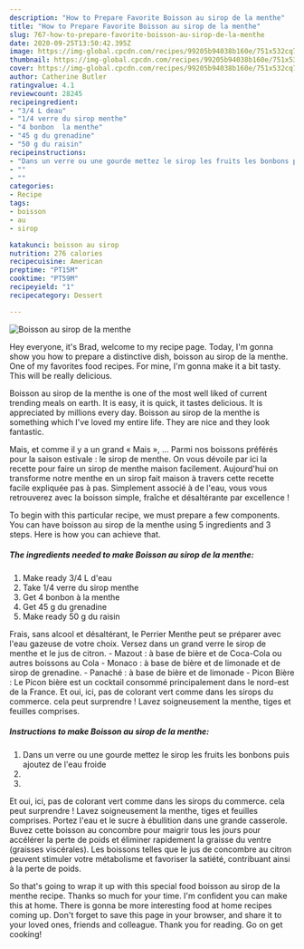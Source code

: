 ```yaml
---
description: "How to Prepare Favorite Boisson au sirop de la menthe"
title: "How to Prepare Favorite Boisson au sirop de la menthe"
slug: 767-how-to-prepare-favorite-boisson-au-sirop-de-la-menthe
date: 2020-09-25T13:50:42.395Z
image: https://img-global.cpcdn.com/recipes/99205b94038b160e/751x532cq70/boisson-au-sirop-de-la-menthe-photo-principale-de-la-recette.jpg
thumbnail: https://img-global.cpcdn.com/recipes/99205b94038b160e/751x532cq70/boisson-au-sirop-de-la-menthe-photo-principale-de-la-recette.jpg
cover: https://img-global.cpcdn.com/recipes/99205b94038b160e/751x532cq70/boisson-au-sirop-de-la-menthe-photo-principale-de-la-recette.jpg
author: Catherine Butler
ratingvalue: 4.1
reviewcount: 28245
recipeingredient:
- "3/4 L deau"
- "1/4 verre du sirop menthe"
- "4 bonbon  la menthe"
- "45 g du grenadine"
- "50 g du raisin"
recipeinstructions:
- "Dans un verre ou une gourde mettez le sirop les fruits les bonbons puis ajoutez de l&#39;eau froide"
- ""
- ""
categories:
- Recipe
tags:
- boisson
- au
- sirop

katakunci: boisson au sirop 
nutrition: 276 calories
recipecuisine: American
preptime: "PT15M"
cooktime: "PT59M"
recipeyield: "1"
recipecategory: Dessert

---
```



![Boisson au sirop de la menthe](https://img-global.cpcdn.com/recipes/99205b94038b160e/751x532cq70/boisson-au-sirop-de-la-menthe-photo-principale-de-la-recette.jpg)

Hey everyone, it's Brad, welcome to my recipe page. Today, I'm gonna show you how to prepare a distinctive dish, boisson au sirop de la menthe. One of my favorites food recipes. For mine, I'm gonna make it a bit tasty. This will be really delicious.

Boisson au sirop de la menthe is one of the most well liked of current trending meals on earth. It is easy, it is quick, it tastes delicious. It is appreciated by millions every day. Boisson au sirop de la menthe is something which I've loved my entire life. They are nice and they look fantastic.

Mais, et comme il y a un grand « Mais », … Parmi nos boissons préférés pour la saison estivale : le sirop de menthe. On vous dévoile par ici la recette pour faire un sirop de menthe maison facilement. Aujourd&#39;hui on transforme notre menthe en un sirop fait maison à travers cette recette facile expliquée pas à pas. Simplement associé à de l&#39;eau, vous vous retrouverez avec la boisson simple, fraîche et désaltérante par excellence !


To begin with this particular recipe, we must prepare a few components. You can have boisson au sirop de la menthe using 5 ingredients and 3 steps. Here is how you can achieve that.

<!--inarticleads1-->

##### The ingredients needed to make Boisson au sirop de la menthe:

1. Make ready 3/4 L d&#39;eau
1. Take 1/4 verre du sirop menthe
1. Get 4 bonbon à la menthe
1. Get 45 g du grenadine
1. Make ready 50 g du raisin


Frais, sans alcool et désaltérant, le Perrier Menthe peut se préparer avec l&#39;eau gazeuse de votre choix. Versez dans un grand verre le sirop de menthe et le jus de citron. - Mazout : à base de bière et de Coca-Cola ou autres boissons au Cola - Monaco : à base de bière et de limonade et de sirop de grenadine. - Panaché : à base de bière et de limonade - Picon Bière : Le Picon bière est un cocktail consommé principalement dans le nord-est de la France. Et oui, ici, pas de colorant vert comme dans les sirops du commerce. cela peut surprendre ! Lavez soigneusement la menthe, tiges et feuilles comprises. 

<!--inarticleads2-->

##### Instructions to make Boisson au sirop de la menthe:

1. Dans un verre ou une gourde mettez le sirop les fruits les bonbons puis ajoutez de l&#39;eau froide
1. 
1. 


Et oui, ici, pas de colorant vert comme dans les sirops du commerce. cela peut surprendre ! Lavez soigneusement la menthe, tiges et feuilles comprises. Portez l&#39;eau et le sucre à ébullition dans une grande casserole. Buvez cette boisson au concombre pour maigrir tous les jours pour accélérer la perte de poids et éliminer rapidement la graisse du ventre (graisses viscérales). Les boissons telles que le jus de concombre au citron peuvent stimuler votre métabolisme et favoriser la satiété, contribuant ainsi à la perte de poids. 

So that's going to wrap it up with this special food boisson au sirop de la menthe recipe. Thanks so much for your time. I'm confident you can make this at home. There is gonna be more interesting food at home recipes coming up. Don't forget to save this page in your browser, and share it to your loved ones, friends and colleague. Thank you for reading. Go on get cooking!
